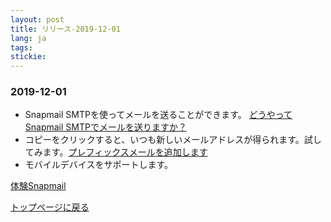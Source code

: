 ```yaml
---
layout: post
title: リリース-2019-12-01 
lang: ja
tags: 
stickie: 
---
```


### 2019-12-01

+ Snapmail SMTPを使ってメールを送ることができます。 <a target="_blank" href="https://www.snapmail.cc/blog/zh/2019/11/30/snapmail-smtp.html">どうやってSnapmail SMTPでメールを送りますか？</a>
+ コピーをクリックすると、いつも新しいメールアドレスが得られます。試してみます。<a target="_blank" href="https://www.snapmail.cc/#/addEmailBox">プレフィックスメールを追加します</a>
+ モバイルデバイスをサポートします。

<a target="_blank" href="https://www.snapmail.cc"><i class="fa fa-envelope a"></i> 体験Snapmail </a>

<a href="https://www.snapmail.cc/blog/"><i class="fa fa-arrow-circle-left"></i> トップページに戻る </a>